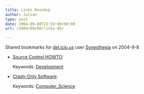 ```yaml
---
title: Links Roundup
author: Julian
type: post
date: 2004-09-08T22:59:00+00:00
url: /2004/09/08/links-85/

---
```

Shared bookmarks for [del.icio.us][1] user  [Synesthesia][2] on 2004-9-8

  * [Source Control HOWTO][3]:
   
    Keywords: [Development][4]
  * [Crash-Only Software][5]:
   
    Keywords: [Computer_Science][6]

 [1]: http://del.icio.us/
 [2]: http://del.icio.us/synesthesia
 [3]: http://software.ericsink.com/scm/index.html "http://software.ericsink.com/scm/index.html"
 [4]: http://del.icio.us/synesthesia/Development
 [5]: http://www.stanford.edu/~candea/papers/crashonly/crashonly.html "http://www.stanford.edu/~candea/papers/crashonly/crashonly.html"
 [6]: http://del.icio.us/synesthesia/Computer_Science